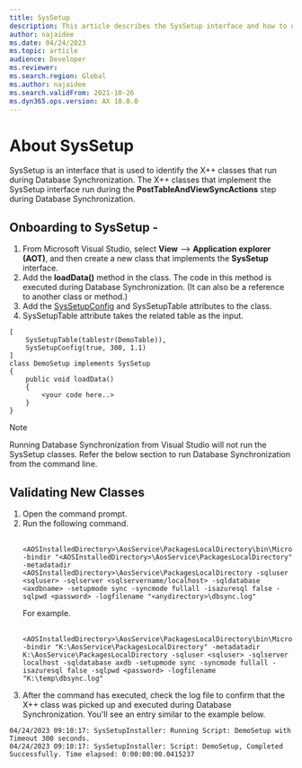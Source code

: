 ```yaml
---
title: SysSetup
description: This article describes the SysSetup interface and how to onboard classes to use it.
author: najaidee
ms.date: 04/24/2023
ms.topic: article
audience: Developer
ms.reviewer: 
ms.search.region: Global
ms.author: najaidee
ms.search.validFrom: 2021-10-26
ms.dyn365.ops.version: AX 10.0.0
---
```


# About SysSetup

SysSetup is an interface that is used to identify the X++ classes that run during Database Synchronization. The X++ classes that implement the SysSetup interface run during the **PostTableAndViewSyncActions** step during Database Synchronization. 

## Onboarding to SysSetup - 
1. From Microsoft Visual Studio, select **View** --> **Application explorer (AOT)**, and then create a new class that implements the **SysSetup** interface. 
2. Add the **loadData()** method in the class. The code in this method is executed during Database Synchronization. (It can also be a reference to another class or method.)
3. Add the [SysSetupConfig](../../dev-itpro/dev-tools/syssetupconfigattribute.md) and SysSetupTable attributes to the class. 
4. SysSetupTable attribute takes the related table as the input. 

```xpp
[
    SysSetupTable(tablestr(DemoTable)),
    SysSetupConfig(true, 300, 1.1)
]
class DemoSetup implements SysSetup
{
    public void loadData()
    {
        <your code here..>
    }
}
```

> [!Note]
> Running Database Synchronization from Visual Studio will not run the SysSetup classes. Refer the below section to run Database Synchronization from the command line. 

## Validating New Classes

1. Open the command prompt. 
2. Run the following command.</br> 
   </br>
   ``` 
   <AOSInstalledDirectory>\AosService\PackagesLocalDirectory\bin\Microsoft.Dynamics.AX.Deployment.Setup.exe -bindir "<AOSInstalledDirectory>\AosService\PackagesLocalDirectory" -metadatadir <AOSInstalledDirectory>\AosService\PackagesLocalDirectory -sqluser <sqluser> -sqlserver <sqlservername/localhost> -sqldatabase <axdbname> -setupmode sync -syncmode fullall -isazuresql false -sqlpwd <password> -logfilename "<anydirectory>\dbsync.log"
   ```
   For example.</br>
   </br>
   ```
   <AOSInstalledDirectory>\AosService\PackagesLocalDirectory\bin\Microsoft.Dynamics.AX.Deployment.Setup.exe -bindir "K:\AosService\PackagesLocalDirectory" -metadatadir K:\AosService\PackagesLocalDirectory -sqluser <sqluser> -sqlserver localhost -sqldatabase axdb -setupmode sync -syncmode fullall -isazuresql false -sqlpwd <password> -logfilename "K:\temp\dbsync.log"
   ```
3. After the command has executed, check the log file to confirm that the X++ class was picked up and executed during Database Synchronization. You'll see an entry similar to the example below.
```
04/24/2023 09:10:17: SysSetupInstaller: Running Script: DemoSetup with Timeout 300 seconds.
04/24/2023 09:10:17: SysSetupInstaller: Script: DemoSetup, Completed Successfully. Time elapsed: 0:00:00:00.0415237
```
